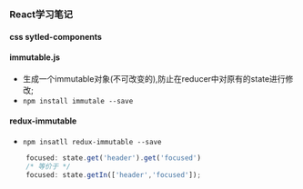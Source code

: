 ### React学习笔记

#### css sytled-components 

#### immutable.js 
- 生成一个immutable对象(不可改变的),防止在reducer中对原有的state进行修改;
- `npm install immutale --save`

#### redux-immutable 
- `npm insatll redux-immutable --save`
```javascript
    focused: state.get('header').get('focused')
    /* 等价于 */
    focused: state.getIn(['header','focused']);
```